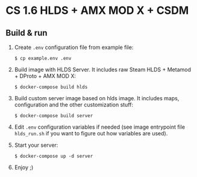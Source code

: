 # CS 1.6 HLDS + AMX MOD X + CSDM


Build & run
-----------

1. Create `.env` configuration file from example file:

    ```
    $ cp example.env .env
    ```

2. Build image with HLDS Server. It includes raw Steam HLDS + Metamod + DProto + AMX MOD X:

    ```
    $ docker-compose build hlds
    ```

3. Build custom server image based on hlds image. It includes maps, configuration and the other customization stuff:
 
    ```
    $ docker-compose build server
    ```
    
4. Edit `.env` configuration variables if needed (see image entrypoint file `hlds_run.sh` if you want to figure out how variables are used).

5. Start your server:

    ```
    $ docker-compose up -d server
    ```

6. Enjoy ;)
